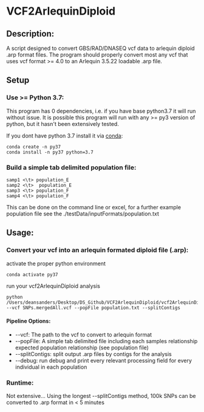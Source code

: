 # VCF2ArlequinDiploid

## Description:
A script designed to convert GBS/RAD/DNASEQ vcf data to arlequin diploid .arp format files. The program should properly convert most any vcf that uses vcf format >= 4.0 to an Arlequin 3.5.22 loadable .arp file.

## Setup
### Use >= Python 3.7:
This program has 0 dependencies, i.e. if you have base python3.7 it will run without issue. It is possible this program will run with any >= py3 version of python, but it hasn't been extensively tested.

If you dont have python 3.7 install it via [conda](https://docs.conda.io/en/latest/miniconda.html):
```
conda create -n py37
conda install -n py37 python=3.7
```
### Build a simple tab delimited population file:
```
samp1 <\t> population_E
samp2 <\t>  population_E
samp3 <\t> population_F
samp4 <\t> population_F
```
This can be done on the command line or excel, for a further example population file see the ./testData/inputFormats/population.txt

## Usage:
### Convert your vcf into an arlequin formated diploid file (.arp):
activate the proper python environment
```
conda activate py37
```
run your vcf2ArlequinDiploid analysis
```
python /Users/deansanders/Desktop/DS_Github/VCF2ArlequinDiploid/vcf2ArlequinDiploid.py --vcf SNPs.mergedAll.vcf --popFile population.txt --splitContigs
```

#### Pipeline Options:

* --vcf:     The path to the vcf to convert to arlequin format
* --popFile:      A simple tab delimited file including each samples relationship expected population relationship (see population file)
* --splitContigs:        split output .arp files by contigs for the analysis
* --debug:       run debug and print every relevant processing field for every individual in each population

### Runtime:
Not extensive... Using the longest --splitContigs method, 100k SNPs can be converted to .arp format in < 5 minutes
